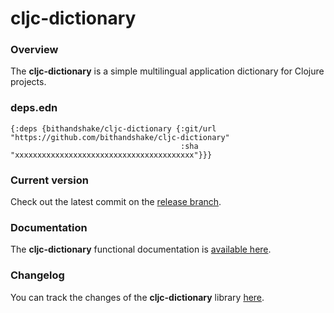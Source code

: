 
# cljc-dictionary

### Overview

The <strong>cljc-dictionary</strong> is a simple multilingual application dictionary for Clojure projects.

### deps.edn

```
{:deps {bithandshake/cljc-dictionary {:git/url "https://github.com/bithandshake/cljc-dictionary"
                                      :sha     "xxxxxxxxxxxxxxxxxxxxxxxxxxxxxxxxxxxxxxxx"}}}
```

### Current version

Check out the latest commit on the [release branch](https://github.com/bithandshake/cljc-dictionary/tree/release).

### Documentation

The <strong>cljc-dictionary</strong> functional documentation is [available here](https://bithandshake.github.io/cljc-dictionary).

### Changelog

You can track the changes of the <strong>cljc-dictionary</strong> library [here](CHANGES.md).
